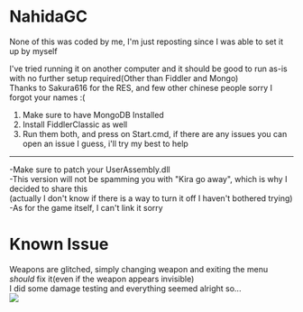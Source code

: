# NahidaGC
 
None of this was coded by me, I'm just reposting since I was able to set it up by myself  
  
I've tried running it on another computer and it should be good to run as-is with no further setup required(Other than Fiddler and Mongo)      
Thanks to Sakura616 for the RES, and few other chinese people sorry I forgot your names :( 
  
1. Make sure to have MongoDB Installed  
2. Install FiddlerClassic as well  
3. Run them both, and press on Start.cmd, if there are any issues you can open an issue I guess, i'll try my best to help  
-----------------------------  
-Make sure to patch your UserAssembly.dll  
-This version will not be spamming you with "Kira go away", which is why I decided to share this  
(actually I don't know if there is a way to turn it off I haven't bothered trying)  
-As for the game itself, I can't link it sorry  
  
# Known Issue  
Weapons are glitched, simply changing weapon and exiting the menu *should* fix it(even if the weapon appears invisible)  
I did some damage testing and everything seemed alright so...  
![](https://cdn.discordapp.com/attachments/1027063731789770842/1029839860309168209/unknown.png)
